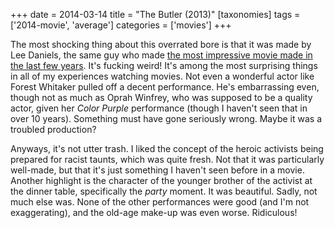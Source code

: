 +++
date = 2014-03-14
title = "The Butler (2013)"
[taxonomies]
tags = ['2014-movie', 'average']
categories = ['movies']
+++

The most shocking thing about this overrated bore is that it was made by
Lee Daniels, the same guy who made [the most impressive movie made in
the last few years]. It's fucking weird! It's among the most
surprising things in all of my experiences watching movies. Not even a
wonderful actor like Forest Whitaker pulled off a decent performance.
He's embarrassing even, though not as much as Oprah Winfrey, who was
supposed to be a quality actor, given her *Color Purple* performance
(though I haven't seen that in over 10 years). Something must have gone
seriously wrong. Maybe it was a troubled production?

Anyways, it's not utter trash. I liked the concept of the heroic
activists being prepared for racist taunts, which was quite fresh. Not
that it was particularly well-made, but that it's just something I
haven't seen before in a movie. Another highlight is the character of
the younger brother of the activist at the dinner table, specifically
the *party* moment. It was beautiful. Sadly, not much else was. None of
the other performances were good (and I'm not exaggerating), and the
old-age make-up was even worse. Ridiculous!

  [the most impressive movie made in the last few years]: http://tshepang.net/precious-2009

